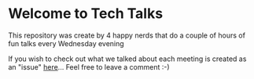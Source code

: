 # Welcome to Tech Talks

This repository was create by 4 happy nerds that do a couple of hours of fun talks every Wednesday evening

If you wish to check out what we talked about each meeting is created as an "issue" [here](https://github.com/TheHappyNerds/techtalks/issues)... Feel free to leave a comment :-)

